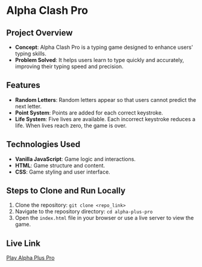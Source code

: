 # Alpha Clash Pro

## Project Overview
- **Concept**: Alpha Clash Pro is a typing game designed to enhance users' typing skills.
- **Problem Solved**: It helps users learn to type quickly and accurately, improving their typing speed and precision.

## Features
- **Random Letters**: Random letters appear so that users cannot predict the next letter.
- **Point System**: Points are added for each correct keystroke.
- **Life System**: Five lives are available. Each incorrect keystroke reduces a life. When lives reach zero, the game is over.

## Technologies Used
- **Vanilla JavaScript**: Game logic and interactions.
- **HTML**: Game structure and content.
- **CSS**: Game styling and user interface.

## Steps to Clone and Run Locally
1. Clone the repository: `git clone <repo_link>`
2. Navigate to the repository directory: `cd alpha-plus-pro`
3. Open the `index.html` file in your browser or use a live server to view the game.

## Live Link
[Play Alpha Plus Pro](https://ajhaeahmed3218.github.io/Alpha-Clash-Pro/)
